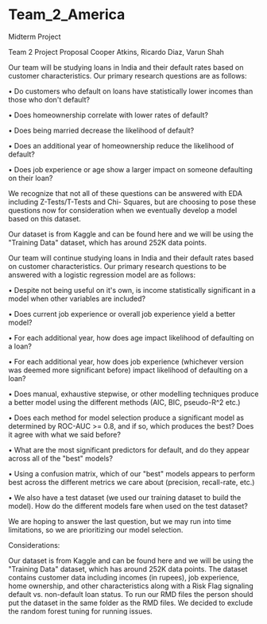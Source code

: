# Team_2_America
Midterm Project

Team 2 Project Proposal
Cooper Atkins, Ricardo Diaz, Varun Shah

Our team will be studying loans in India and their default rates based on customer characteristics. Our primary research questions are as follows:

•	Do customers who default on loans have statistically lower incomes than those who don't default?

•	Does homeownership correlate with lower rates of default?

•	Does being married decrease the likelihood of default?

•	Does an additional year of homeownership reduce the likelihood of default?

•	Does job experience or age show a larger impact on someone defaulting on their loan?

We recognize that not all of these questions can be answered with EDA including Z-Tests/T-Tests and Chi- Squares, but are choosing to pose these questions now for consideration when we eventually develop a model based on this dataset.

Our dataset is from Kaggle and can be found here and we will be using the "Training Data" dataset, which has around 252K data points.


Our team will continue studying loans in India and their default rates based on customer characteristics. Our primary research questions to be answered with a logistic regression model are as follows: 
 

•	Despite not being useful on it's own, is income statistically significant in a model when other variables are included? 

•	Does current job experience or overall job experience yield a better model? 

•	For each additional year, how does age impact likelihood of defaulting on a loan? 

•	For each additional year, how does job experience (whichever version was deemed more significant before) impact likelihood of defaulting on a loan? 

•	Does manual, exhaustive stepwise, or other modelling techniques produce a better model using the different methods (AIC, BIC, pseudo-R^2 etc.) 

•	Does each method for model selection produce a significant model as determined by ROC-AUC >= 0.8, and if so, which produces the best? Does it agree with what we said before? 

•	What are the most significant predictors for default, and do they appear across all of the "best" models? 

•	Using a confusion matrix, which of our "best" models appears to perform best across the different metrics we care about (precision, recall-rate, etc.) 

•	We also have a test dataset (we used our training dataset to build the model). How do the different models fare when used on the test dataset? 


We are hoping to answer the last question, but we may run into time limitations, so we are prioritizing our model selection. 

Considerations:

Our dataset is from Kaggle and can be found here and we will be using the "Training Data" dataset, which has around 252K data points. 
The dataset contains customer data including incomes (in rupees), job experience, home ownership, and other characteristics along with a Risk Flag signaling default vs. non-default loan status.
To run our RMD files the person should put the dataset in the same folder as the RMD files.
We decided to exclude the random forest tuning for running issues. 


 